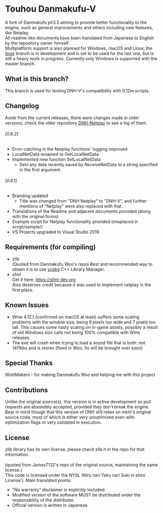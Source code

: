 # Touhou Danmakufu-V
A fork of Danmakufu ph3.5 aiming to provide better functionality to the engine, such as general improvements and others including new features, like Netplay.<br>
All readme-like documents have been translated from Japanese to English by the repository owner himself.<br>
Multiplatform support is also planned for Windows, macOS and Linux; the [linux](https://github.com/gmestanley/DNH-V/tree/linux/) branch is in development and is set to be used for the last one, but is still a heavy work in progress. Currently only Windows is supported with the master branch.

## What is this branch?
This branch is used for testing DNH-V's compatibility with 0.12m scripts.

## Changelog
Aside from the current releases, there were changes made in older versions; check the older repository [DNH-Netplay](https://github.com/gmestanley/DNH-Netplay) to see a log of them.

###### [0.6.2]
 * Error-catching in the Netplay functions' logging improved
 * LocalNetData renamed to GetLocalNetData
 * Implemented new function SetLocalNetData
    - Sets any data recently saved by ReceiveNetData to a string specified in the first argument.

###### [0.6.1]
 * Branding updated
 	- Title was changed from "DNH Netplay" to "DNH-V", and further mentions of "Netplay" were also replaced with that.
 * Translations of the Readme and adjacent documents provided (along with the original forms)
 * Example script for Netplay functionality provided (misplaced in script/sample/)
 * VS Projects upgraded to Visual Studio 2019

## Requirements (for compiling)
 * zlib
</br>(Quoted from Danmakufu Woo's repo) Best and recommended way to obtain it is to use [vcpkg](https://github.com/Microsoft/vcpkg) C++ Library Manager.
 * sfml
</br>Get it here: https://sfml-dev.org
</br>Also deserves credit because it was used to implement netplay in the first place.

## Known Issues
 * Wine 4.12.1 (confirmed on macOS at least) suffers some scaling problems with the window size, being 9 pixels too wide and 7 pixels too tall.  This causes some nasty scaling on in-game assets, possibly a result of old Windows size calls not being 100% compatible with Wine releases.
 * The exe will crash when trying to load a sound file that is both: not 1411kbs and is stereo (fixed in Woo; fix will be brought over soon)

## Special Thanks
WishMakers - for making Danmakufu Woo and helping me with this project

## Contributions
Unlike the original source(s), this version is in active development so pull requests are absolutely accepted, provided they don't break the engine. Bear in mind though that this version of DNH still relies on mkm's original source code, most of which is either very unoptimized even with optimization flags or very outdated in execution.

## License
zlib library has its own license, please check zlib.h in the repo for that information.</br></br>
(quoted from James7132's repo of the original source, maintaining the same license.) </br>This code is licensed under the NYSL (Niru nari Yaku nari Suki ni shiro License'). Main translated points:

 * "No warranty" disclaimer is explicitly included.
 * Modified version of the software MUST be distributed under the responsibility of the distributer.
 * Official version is written in Japanese.
